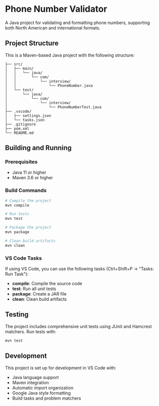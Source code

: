 # Phone Number Validator

A Java project for validating and formatting phone numbers, supporting both North American and international formats.

## Project Structure

This is a Maven-based Java project with the following structure:

```
├── src/
│   ├── main/
│   │   └── java/
│   │       └── com/
│   │           └── interview/
│   │               └── PhoneNumber.java
│   └── test/
│       └── java/
│           └── com/
│               └── interview/
│                   └── PhoneNumberTest.java
├── .vscode/
│   ├── settings.json
│   └── tasks.json
├── .gitignore
├── pom.xml
└── README.md
```

## Building and Running

### Prerequisites

- Java 11 or higher
- Maven 3.6 or higher

### Build Commands

```bash
# Compile the project
mvn compile

# Run tests
mvn test

# Package the project
mvn package

# Clean build artifacts
mvn clean
```

### VS Code Tasks

If using VS Code, you can use the following tasks (Ctrl+Shift+P → "Tasks: Run Task"):

- **compile**: Compile the source code
- **test**: Run all unit tests
- **package**: Create a JAR file
- **clean**: Clean build artifacts

## Testing

The project includes comprehensive unit tests using JUnit and Hamcrest matchers. Run tests with:

```bash
mvn test
```

## Development

This project is set up for development in VS Code with:

- Java language support
- Maven integration
- Automatic import organization
- Google Java style formatting
- Build tasks and problem matchers
